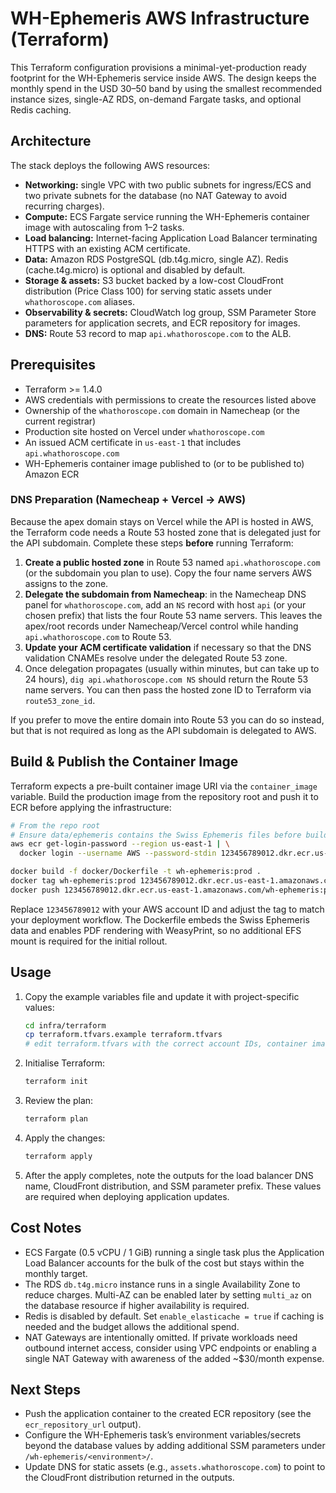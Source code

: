 # WH-Ephemeris AWS Infrastructure (Terraform)

This Terraform configuration provisions a minimal-yet-production ready footprint for the WH-Ephemeris service inside AWS. The design keeps the monthly spend in the USD 30–50 band by using the smallest recommended instance sizes, single-AZ RDS, on-demand Fargate tasks, and optional Redis caching.

## Architecture

The stack deploys the following AWS resources:

- **Networking:** single VPC with two public subnets for ingress/ECS and two private subnets for the database (no NAT Gateway to avoid recurring charges).
- **Compute:** ECS Fargate service running the WH-Ephemeris container image with autoscaling from 1–2 tasks.
- **Load balancing:** Internet-facing Application Load Balancer terminating HTTPS with an existing ACM certificate.
- **Data:** Amazon RDS PostgreSQL (db.t4g.micro, single AZ). Redis (cache.t4g.micro) is optional and disabled by default.
- **Storage & assets:** S3 bucket backed by a low-cost CloudFront distribution (Price Class 100) for serving static assets under `whathoroscope.com` aliases.
- **Observability & secrets:** CloudWatch log group, SSM Parameter Store parameters for application secrets, and ECR repository for images.
- **DNS:** Route 53 record to map `api.whathoroscope.com` to the ALB.

## Prerequisites

- Terraform >= 1.4.0
- AWS credentials with permissions to create the resources listed above
- Ownership of the `whathoroscope.com` domain in Namecheap (or the current registrar)
- Production site hosted on Vercel under `whathoroscope.com`
- An issued ACM certificate in `us-east-1` that includes `api.whathoroscope.com`
- WH-Ephemeris container image published to (or to be published to) Amazon ECR

### DNS Preparation (Namecheap + Vercel → AWS)

Because the apex domain stays on Vercel while the API is hosted in AWS, the Terraform code needs a Route 53 hosted zone that is delegated just for the API subdomain. Complete these steps **before** running Terraform:

1. **Create a public hosted zone** in Route 53 named `api.whathoroscope.com` (or the subdomain you plan to use). Copy the four name servers AWS assigns to the zone.
2. **Delegate the subdomain from Namecheap**: in the Namecheap DNS panel for `whathoroscope.com`, add an `NS` record with host `api` (or your chosen prefix) that lists the four Route 53 name servers. This leaves the apex/root records under Namecheap/Vercel control while handing `api.whathoroscope.com` to Route 53.
3. **Update your ACM certificate validation** if necessary so that the DNS validation CNAMEs resolve under the delegated Route 53 zone.
4. Once delegation propagates (usually within minutes, but can take up to 24 hours), `dig api.whathoroscope.com NS` should return the Route 53 name servers. You can then pass the hosted zone ID to Terraform via `route53_zone_id`.

If you prefer to move the entire domain into Route 53 you can do so instead, but that is not required as long as the API subdomain is delegated to AWS.

## Build & Publish the Container Image

Terraform expects a pre-built container image URI via the `container_image` variable. Build the production image from the repository root and push it to ECR before applying the infrastructure:

```bash
# From the repo root
# Ensure data/ephemeris contains the Swiss Ephemeris files before building
aws ecr get-login-password --region us-east-1 | \
  docker login --username AWS --password-stdin 123456789012.dkr.ecr.us-east-1.amazonaws.com

docker build -f docker/Dockerfile -t wh-ephemeris:prod .
docker tag wh-ephemeris:prod 123456789012.dkr.ecr.us-east-1.amazonaws.com/wh-ephemeris:prod
docker push 123456789012.dkr.ecr.us-east-1.amazonaws.com/wh-ephemeris:prod
```

Replace `123456789012` with your AWS account ID and adjust the tag to match your deployment workflow. The Dockerfile embeds the Swiss Ephemeris data and enables PDF rendering with WeasyPrint, so no additional EFS mount is required for the initial rollout.

## Usage

1. Copy the example variables file and update it with project-specific values:

   ```bash
   cd infra/terraform
   cp terraform.tfvars.example terraform.tfvars
   # edit terraform.tfvars with the correct account IDs, container image URI, app_environment map, passwords, etc.
   ```

2. Initialise Terraform:

   ```bash
   terraform init
   ```

3. Review the plan:

   ```bash
   terraform plan
   ```

4. Apply the changes:

   ```bash
   terraform apply
   ```

5. After the apply completes, note the outputs for the load balancer DNS name, CloudFront distribution, and SSM parameter prefix. These values are required when deploying application updates.

## Cost Notes

- ECS Fargate (0.5 vCPU / 1 GiB) running a single task plus the Application Load Balancer accounts for the bulk of the cost but stays within the monthly target.
- The RDS `db.t4g.micro` instance runs in a single Availability Zone to reduce charges. Multi-AZ can be enabled later by setting `multi_az` on the database resource if higher availability is required.
- Redis is disabled by default. Set `enable_elasticache = true` if caching is needed and the budget allows the additional spend.
- NAT Gateways are intentionally omitted. If private workloads need outbound internet access, consider using VPC endpoints or enabling a single NAT Gateway with awareness of the added ~$30/month expense.

## Next Steps

- Push the application container to the created ECR repository (see the `ecr_repository_url` output).
- Configure the WH-Ephemeris task’s environment variables/secrets beyond the database values by adding additional SSM parameters under `/wh-ephemeris/<environment>/`.
- Update DNS for static assets (e.g., `assets.whathoroscope.com`) to point to the CloudFront distribution returned in the outputs.

